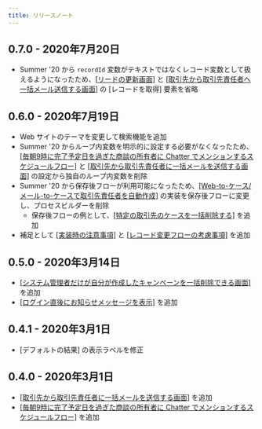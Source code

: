 ```yaml
---
title: リリースノート
---
```

## 0.7.0 - 2020年7月20日
* Summer '20 から `recordId` 変数がテキストではなくレコード変数として扱えるようになったため、[[リードの更新画面](../lead-create-screen)] と [[取引先から取引先責任者へ一括メール送信する画面](../mass-email-to-contacts-screen)] の [レコードを取得] 要素を省略

## 0.6.0 - 2020年7月19日
* Web サイトのテーマを変更して検索機能を追加
* Summer '20 からループ内変数を明示的に設定する必要がなくなったため、[[毎朝9時に完了予定日を過ぎた商談の所有者に Chatter でメンションするスケジュールフロー]](../scheduled-opportunity-chatter-reminder/) と [[取引先から取引先責任者に一括メールを送信する画面]](../mass-email-to-contacts-screen/) の設定から独自のループ内変数を削除
* Summer '20 から保存後フローが利用可能になったため、[[Web-to-ケース/メール-to-ケースで取引先責任者を自動作成]](../create-contact-update-case-from-web-or-email) の実装を保存後フローに変更し、プロセスビルダーを削除
    * 保存後フローの例として、[[特定の取引先のケースを一括削除する]](../delete-cases-on-account) を追加
* 補足として [[実装時の注意事項]](../design-guideline) と [[レコード変更フローの考慮事項]](../unsupported-features) を追加

## 0.5.0 - 2020年3月14日
* [[システム管理者だけが自分が作成したキャンペーンを一括削除できる画面]](../mass-campaign-delete-by-admin-screen) を追加
* [[ログイン直後にお知らせメッセージを表示]](../basic-login-flow) を追加

## 0.4.1 - 2020年3月1日
* [デフォルトの結果] の表示ラベルを修正

## 0.4.0 - 2020年3月1日
* [[取引先から取引先責任者に一括メールを送信する画面]](../mass-email-to-contacts-screen/) を追加
* [[毎朝9時に完了予定日を過ぎた商談の所有者に Chatter でメンションするスケジュールフロー]](../scheduled-opportunity-chatter-reminder/) を追加